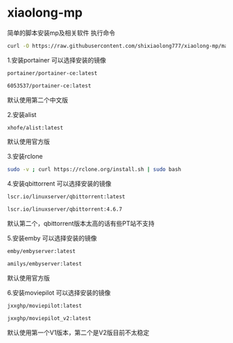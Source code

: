 # xiaolong-mp
简单的脚本安装mp及相关软件
执行命令
```bash
curl -O https://raw.githubusercontent.com/shixiaolong777/xiaolong-mp/main/xiaolong.sh && chmod +x xiaolong.sh && ./xiaolong.sh
```
1.安装portainer 可以选择安装的镜像 
  ```bash
  portainer/portainer-ce:latest
  ```
  ```bash
  6053537/portainer-ce:latest
  ```
  默认使用第二个中文版
  
2.安装alist 
  ```bash
  xhofe/alist:latest
  ```
  默认使用官方版
  
3.安装rclone 
  ```bash 
  sudo -v ; curl https://rclone.org/install.sh | sudo bash
  ```
  
4.安装qbittorrent 可以选择安装的镜像 
  ```bash
  lscr.io/linuxserver/qbittorrent:latest
  ```
  ```bash
  lscr.io/linuxserver/qbittorrent:4.6.7
  ```
  默认第二个，qbittorrent版本太高的话有些PT站不支持
  
5.安装emby 可以选择安装的镜像 
  ```bash
  emby/embyserver:latest 
  ```
  ```bash
  amilys/embyserver:latest
  ```
  默认使用官方版

6.安装moviepilot 可以选择安装的镜像 
  ```bash
  jxxghp/moviepilot:latest
  ```
  ```bash
  jxxghp/moviepilot_v2:latest 
  ```
  默认使用第一个V1版本，第二个是V2版目前不太稳定 

